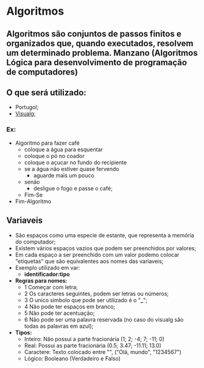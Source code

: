 # Algoritmos

## Algoritmos são conjuntos de passos finitos e organizados que, quando executados, resolvem  um determinado problema. Manzano (Algoritmos Lógica para desenvolvimento de programação de computadores)

## O que será utilizado:
- Portugol;
- [Visualg;](https://sourceforge.net/projects/visualg30/)

### Ex: 
- Algoritmo para fazer café
  - coloque a água para esquentar
  - coloque o pó no coador
  - coloque o açucar no fundo do recipiente
  - se a água não estiver quase fervendo
    - aguarde mais um pouco
  - senão
    - desligue o fogo e passe o café;
  - Fim-Se
- Fim-Algoritmo

## Variaveis
- São espaços como uma especie de estante, que representa a memória do computador;
- Existem vários espaços vazios que podem ser preenchidos por valores;
- Em cada espaço a ser preenchido com um valor podemo colocar "etiquetas" que são equivalentes aos nomes das varíaveis;
- Exemplo utilizado em var:
  - **identificador:tipo**
- **Regras para nomes:**
  - 1 Começar com letra;
  - 2 Os caracteres seguintes, podem ser letras ou números;
  - 3 O unico simbolo que pode ser utilizado é o "**_**";
  - 4 Não pode ter espaços em branco;
  - 5 Não pode ter acentuação;
  - 6 Não pode ser uma palavra reservada (no caso do visualg são todas as palavras em azul);
- **Tipos:**
  - Inteiro: Não possui a parte fracionária (1; 2; -4; 7; -11; 0)
  - Real: Possui as parte fracionária (0.5; 3.47; -11.11; 13.0)
  - Caractere: Texto colocado entre "", ("Olá, mundo", "1234567")
  - Lógico: Booleano (Verdadeiro e Falso)
 
    
   
    
   
